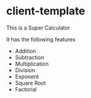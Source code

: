 # client-template

This is a Super Calculator

It has the following features
* Addition
* Subtraction
* Multiplication
* Division
* Exponent
* Square Root
* Factorial
